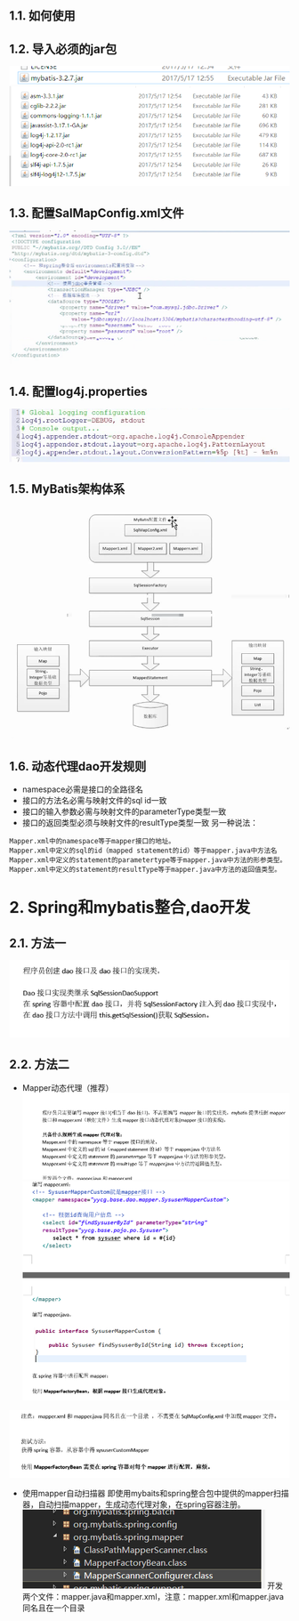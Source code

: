 ## 1.1. 如何使用
## 1.2. 导入必须的jar包
![](_v_images/_1532238742_18992.png)
![](_v_images/_1532238763_11298.png)
## 1.3. 配置SalMapConfig.xml文件
![](_v_images/_1532239335_12238.png)
## 1.4. 配置log4j.properties
![](_v_images/_1532239458_15728.png)
## 1.5. MyBatis架构体系
![](_v_images/_1532326979_26592.png)
## 1.6. 动态代理dao开发规则
- namespace必需是接口的全路径名
- 接口的方法名必需与映射文件的sql id一致
- 接口的输入参数必需与映射文件的parameterType类型一致
- 接口的返回类型必须与映射文件的resultType类型一致
另一种说法：
```
Mapper.xml中的namespace等于mapper接口的地址。
Mapper.xml中定义的sql的id（mapped statement的id）等于mapper.java中方法名
Mapper.xml中定义的statement的parametertype等于mapper.java中方法的形参类型。
Mapper.xml中定义的statement的resultType等于mapper.java中方法的返回值类型。
```

# 2. Spring和mybatis整合,dao开发
## 2.1. 方法一
![](_v_images/_1537458499_20705.png)
## 2.2. 方法二
- Mapper动态代理（推荐）
![](_v_images/_1537458559_436.png)
![](_v_images/_1537458600_32007.png)

![](_v_images/_1537458620_19283.png)

- 使用mapper自动扫描器
即使用mybaits和spring整合包中提供的mapper扫描器，自动扫描mapper，生成动态代理对象，在spring容器注册。
![](_v_images/_1537868671_14457.png)
开发两个文件：mapper.java和mapper.xml，注意：mapper.xml和mapper.java同名且在一个目录